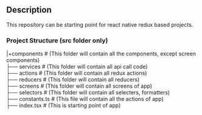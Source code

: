 ## Description
This repository can be starting point for react native redux based projects.

### Project Structure (src folder only)

   |+components                    # (This folder will contain all the components, except screen components)  
   ├── services                      # (This folder will contain all api call code)  
   ├── actions                       # (This folder will contain all redux actions)  
   ├── reducers                      # (This folder will contain all reducers)  
   ├── screens                       # (This folder will contain all screens of app)  
   ├── selectors                     # (This folder will contain all selecters, formatters)  
   ├── constants.ts                  # (This file will contain all the actions of app)  
   ├── index.tsx                     # (This is starting point of app)  
